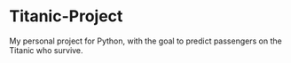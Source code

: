 # Titanic-Project
My personal project for Python, with the goal to predict passengers on the Titanic who survive.
